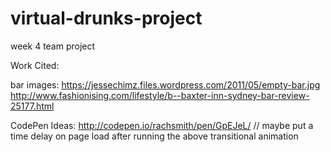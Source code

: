 # virtual-drunks-project
week 4 team project




Work Cited:




bar images:
https://jessechimz.files.wordpress.com/2011/05/empty-bar.jpg
http://www.fashionising.com/lifestyle/b--baxter-inn-sydney-bar-review-25177.html


CodePen Ideas:
http://codepen.io/rachsmith/pen/GpEJeL/
// maybe put a time delay on page load after running the above transitional animation
